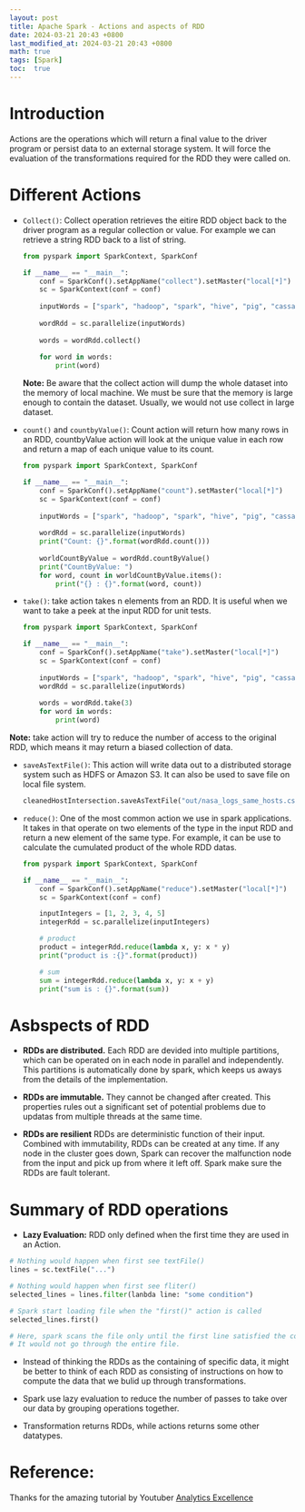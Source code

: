 ```yaml
---
layout: post
title: Apache Spark - Actions and aspects of RDD
date: 2024-03-21 20:43 +0800
last_modified_at: 2024-03-21 20:43 +0800
math: true
tags: [Spark]
toc:  true
---
```


# Introduction
Actions are the operations which will return a final value to the driver program or persist data to an external storage system. It will force the evaluation of the transformations required for the RDD they were called on.

# Different Actions

- `Collect()`: Collect operation retrieves the eitire RDD object back to the driver program as a regular collection or value. For example we can retrieve a string RDD back to a list of string. 

    ```python
    from pyspark import SparkContext, SparkConf

    if __name__ == "__main__":
        conf = SparkConf().setAppName("collect").setMaster("local[*]")
        sc = SparkContext(conf = conf)
        
        inputWords = ["spark", "hadoop", "spark", "hive", "pig", "cassandra", "hadoop"]
        
        wordRdd = sc.parallelize(inputWords)
        
        words = wordRdd.collect()
        
        for word in words:
            print(word)
    ```
    **Note:** Be aware that the collect action will dump the whole dataset into the memory of local machine. We must be sure that the memory is large enough to contain the dataset. Usually, we would not use collect in large dataset.

- `count()` and `countbyValue()`: Count action will return how many rows in an RDD, countbyValue action will look at the unique value in each row and return a map of each unique value to its count.

    ```python
    from pyspark import SparkContext, SparkConf

    if __name__ == "__main__":
        conf = SparkConf().setAppName("count").setMaster("local[*]")
        sc = SparkContext(conf = conf)
        
        inputWords = ["spark", "hadoop", "spark", "hive", "pig", "cassandra", "hadoop"]
        
        wordRdd = sc.parallelize(inputWords)
        print("Count: {}".format(wordRdd.count()))
        
        worldCountByValue = wordRdd.countByValue()
        print("CountByValue: ")
        for word, count in worldCountByValue.items():
            print("{} : {}".format(word, count))
    ```

- `take()`: take action takes n elements from an RDD. It is useful when we want to take a peek at the input RDD for unit tests.

    ```python
    from pyspark import SparkContext, SparkConf

    if __name__ == "__main__":
        conf = SparkConf().setAppName("take").setMaster("local[*]")
        sc = SparkContext(conf = conf)
        
        inputWords = ["spark", "hadoop", "spark", "hive", "pig", "cassandra", "hadoop"]
        wordRdd = sc.parallelize(inputWords)
        
        words = wordRdd.take(3)
        for word in words:
            print(word)

    ```

**Note:** take action will try to reduce the number of access to the original RDD, which means it may return a biased collection of data.


- `saveAsTextFile()`: This action will  write data out to a distributed storage system such as HDFS or Amazon S3. It can also be used to save file on local file system.

    ```python
    cleanedHostIntersection.saveAsTextFile("out/nasa_logs_same_hosts.csv")
    ```

- `reduce()`: One of the most common action we use in spark applications. It takes in that operate on two elements of the type in the input RDD and return a new element of the same type. For example, it can be use to calculate the cumulated product of the whole RDD datas. 

    ```python
    from pyspark import SparkContext, SparkConf

    if __name__ == "__main__":
        conf = SparkConf().setAppName("reduce").setMaster("local[*]")
        sc = SparkContext(conf = conf)
    
        inputIntegers = [1, 2, 3, 4, 5]
        integerRdd = sc.parallelize(inputIntegers)

        # product
        product = integerRdd.reduce(lambda x, y: x * y)
        print("product is :{}".format(product))

        # sum
        sum = integerRdd.reduce(lambda x, y: x + y)
        print("sum is : {}".format(sum))
    ```
# Asbspects of RDD
- **RDDs are distributed.**
   Each RDD are devided into multiple partitions, which can be operated on in each node in parallel and independently. This partitions is automatically done by spark, which keeps us aways from the details of the implementation.

- **RDDs are immutable.**
    They cannot be changed after created. This properties rules out a significant set of potential problems due to updatas from multiple threads at the same time.

- **RDDs are resilient**
    RDDs are deterministic function of their input. Combined with immutability, RDDs can be created at any time. If any node in the cluster goes down, Spark can recover the malfunction node from the input and pick up from where it left off. Spark make sure the RDDs are fault tolerant.

# Summary of RDD operations

- **Lazy Evaluation:** RDD only defined when the first time they are used in an Action.

```python
# Nothing would happen when first see textFile()
lines = sc.textFile("...")

# Nothing would happen when first see fliter()
selected_lines = lines.filter(lanbda line: "some condition")

# Spark start loading file when the "first()" action is called
selected_lines.first()

# Here, spark scans the file only until the first line satisfied the condition is detected.
# It would not go through the entire file.
```

- Instead of thinking the RDDs as the containing of specific data, it might be better to think of each RDD as consisting of instructions on how to compute the data that we bulid up through transformations.

- Spark use lazy evaluation to reduce the number of passes to take over our data by grouping operations together.

- Transformation returns RDDs, while actions returns some other datatypes.
# Reference:

Thanks for the amazing tutorial by Youtuber [Analytics Excellence](https://www.youtube.com/watch?v=W__Jk83gOyo&list=PL0hSJrxggIQr6wA8buIn1Yxu810ugGed-&index=4)